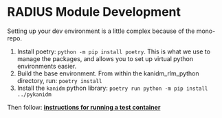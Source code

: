 # RADIUS Module Development

Setting up your dev environment is a little complex because of the mono-repo.

1. Install poetry: `python -m pip install poetry`. This is what we use to manage the packages, and allows you to set up virtual python environments easier.
2. Build the base environment. From within the kanidm_rlm_python directory, run: `poetry install`
3. Install the `kanidm` python library: `poetry run python -m pip install ../pykanidm`

Then follow: __[instructions for running a test container](../integrations/radius.html#deploying-a-radius-container)__